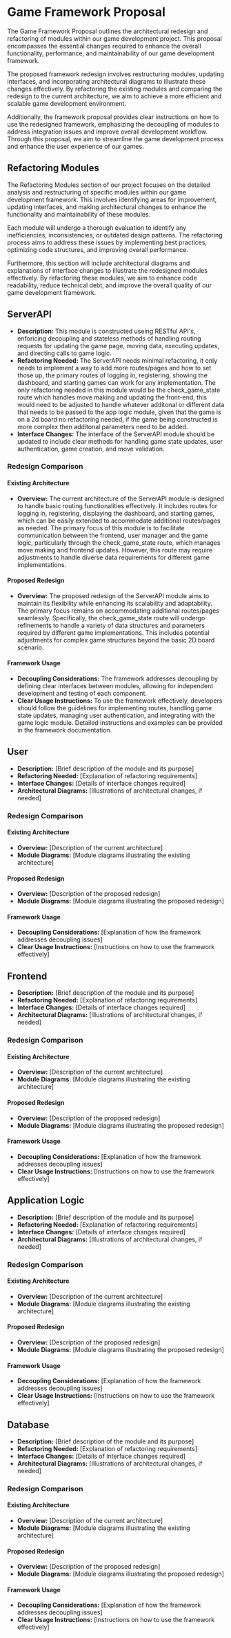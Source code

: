 # Game Framework Proposal

The Game Framework Proposal outlines the architectural redesign and refactoring of modules within our game development project. This proposal encompasses the essential changes required to enhance the overall functionality, performance, and maintainability of our game development framework.

The proposed framework redesign involves restructuring modules, updating interfaces, and incorporating architectural diagrams to illustrate these changes effectively. By refactoring the existing modules and comparing the redesign to the current architecture, we aim to achieve a more efficient and scalable game development environment.

Additionally, the framework proposal provides clear instructions on how to use the redesigned framework, emphasizing the decoupling of modules to address integration issues and improve overall development workflow. Through this proposal, we aim to streamline the game development process and enhance the user experience of our games.

## Refactoring Modules

The Refactoring Modules section of our project focuses on the detailed analysis and restructuring of specific modules within our game development framework. This involves identifying areas for improvement, updating interfaces, and making architectural changes to enhance the functionality and maintainability of these modules.

Each module will undergo a thorough evaluation to identify any inefficiencies, inconsistencies, or outdated design patterns. The refactoring process aims to address these issues by implementing best practices, optimizing code structures, and improving overall performance.

Furthermore, this section will include architectural diagrams and explanations of interface changes to illustrate the redesigned modules effectively. By refactoring these modules, we aim to enhance code readability, reduce technical debt, and improve the overall quality of our game development framework.

## ServerAPI

- **Description:** This module is constructed useing RESTful API's, enforicing decoupling and stateless methods of handling routing requests for updating the game page, moving data, executing updates, and directing calls to game logic.
- **Refactoring Needed:** The ServerAPI needs minimal refactoring, it only needs to implement a way to add more routes/pages and how to set those up, the primary routes of logging in, registering, showing the dashboard, and starting games can work for any implementation. The only refactoring needed in this module would be the check_game_state route which handles move making and updating the front-end, this would need to be adjusted to handle whatever additonal or different data that needs to be passed to the app logic module, given that the game is on a 2d board no refactoring needed, if the game being constructed is more complex then additonal parameters need to be added.
- **Interface Changes:** The interface of the ServerAPI module should be updated to include clear methods for handling game state updates, user authentication, game creation, and move validation.

### Redesign Comparison

#### Existing Architecture

- **Overview:** The current architecture of the ServerAPI module is designed to handle basic routing functionalities effectively. It includes routes for logging in, registering, displaying the dashboard, and starting games, which can be easily extended to accommodate additional routes/pages as needed. The primary focus of this module is to facilitate communication between the frontend, user manager and the game logic, particularly through the check_game_state route, which manages move making and frontend updates. However, this route may require adjustments to handle diverse data requirements for different game implementations.

#### Proposed Redesign

- **Overview:** The proposed redesign of the ServerAPI module aims to maintain its flexibility while enhancing its scalability and adaptability. The primary focus remains on accommodating additional routes/pages seamlessly. Specifically, the check_game_state route will undergo refinements to handle a variety of data structures and parameters required by different game implementations. This includes potential adjustments for complex game structures beyond the basic 2D board scenario.

#### Framework Usage

- **Decoupling Considerations:** The framework addresses decoupling by defining clear interfaces between modules, allowing for independent development and testing of each component.
- **Clear Usage Instructions:** To use the framework effectively, developers should follow the guidelines for implementing routes, handling game state updates, managing user authentication, and integrating with the game logic module. Detailed instructions and examples can be provided in the framework documentation.

## User

- **Description:** [Brief description of the module and its purpose]
- **Refactoring Needed:** [Explanation of refactoring requirements]
- **Interface Changes:** [Details of interface changes required]
- **Architectural Diagrams:** [Illustrations of architectural changes, if needed]

### Redesign Comparison

#### Existing Architecture

- **Overview:** [Description of the current architecture]
- **Module Diagrams:** [Module diagrams illustrating the existing architecture]

#### Proposed Redesign

- **Overview:** [Description of the proposed redesign]
- **Module Diagrams:** [Module diagrams illustrating the proposed redesign]

#### Framework Usage

- **Decoupling Considerations:** [Explanation of how the framework addresses decoupling issues]
- **Clear Usage Instructions:** [Instructions on how to use the framework effectively]

## Frontend 

- **Description:** [Brief description of the module and its purpose]
- **Refactoring Needed:** [Explanation of refactoring requirements]
- **Interface Changes:** [Details of interface changes required]
- **Architectural Diagrams:** [Illustrations of architectural changes, if needed]

### Redesign Comparison

#### Existing Architecture

- **Overview:** [Description of the current architecture]
- **Module Diagrams:** [Module diagrams illustrating the existing architecture]

#### Proposed Redesign

- **Overview:** [Description of the proposed redesign]
- **Module Diagrams:** [Module diagrams illustrating the proposed redesign]

#### Framework Usage

- **Decoupling Considerations:** [Explanation of how the framework addresses decoupling issues]
- **Clear Usage Instructions:** [Instructions on how to use the framework effectively]

## Application Logic

- **Description:** [Brief description of the module and its purpose]
- **Refactoring Needed:** [Explanation of refactoring requirements]
- **Interface Changes:** [Details of interface changes required]
- **Architectural Diagrams:** [Illustrations of architectural changes, if needed]

### Redesign Comparison

#### Existing Architecture

- **Overview:** [Description of the current architecture]
- **Module Diagrams:** [Module diagrams illustrating the existing architecture]

#### Proposed Redesign

- **Overview:** [Description of the proposed redesign]
- **Module Diagrams:** [Module diagrams illustrating the proposed redesign]

#### Framework Usage

- **Decoupling Considerations:** [Explanation of how the framework addresses decoupling issues]
- **Clear Usage Instructions:** [Instructions on how to use the framework effectively]

## Database

- **Description:** [Brief description of the module and its purpose]
- **Refactoring Needed:** [Explanation of refactoring requirements]
- **Interface Changes:** [Details of interface changes required]
- **Architectural Diagrams:** [Illustrations of architectural changes, if needed]

### Redesign Comparison

#### Existing Architecture

- **Overview:** [Description of the current architecture]
- **Module Diagrams:** [Module diagrams illustrating the existing architecture]

#### Proposed Redesign

- **Overview:** [Description of the proposed redesign]
- **Module Diagrams:** [Module diagrams illustrating the proposed redesign]

#### Framework Usage

- **Decoupling Considerations:** [Explanation of how the framework addresses decoupling issues]
- **Clear Usage Instructions:** [Instructions on how to use the framework effectively]